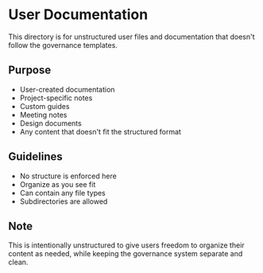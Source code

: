# User Documentation

This directory is for unstructured user files and documentation that doesn't follow the governance templates.

## Purpose
- User-created documentation
- Project-specific notes
- Custom guides
- Meeting notes
- Design documents
- Any content that doesn't fit the structured format

## Guidelines
- No structure is enforced here
- Organize as you see fit
- Can contain any file types
- Subdirectories are allowed

## Note
This is intentionally unstructured to give users freedom to organize their content as needed, while keeping the governance system separate and clean.